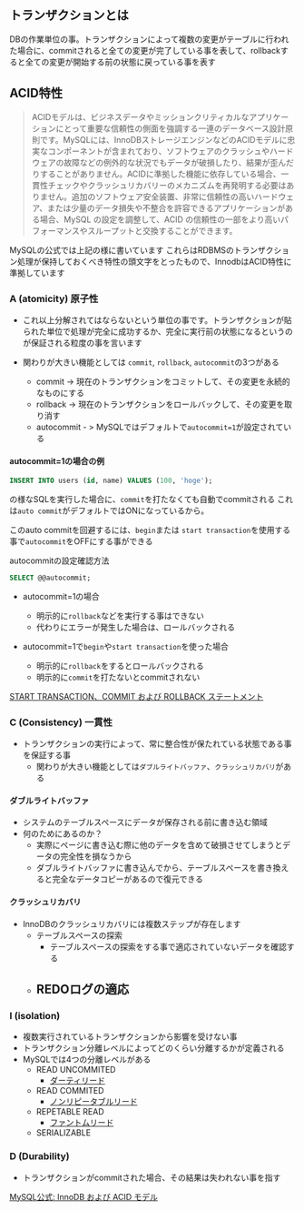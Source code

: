 ## トランザクションとは

DBの作業単位の事。トランザクションによって複数の変更がテーブルに行われた場合に、commitされると全ての変更が完了している事を表して、rollbackすると全ての変更が開始する前の状態に戻っている事を表す

## ACID特性

>ACIDモデルは、ビジネスデータやミッションクリティカルなアプリケーションにとって重要な信頼性の側面を強調する一連のデータベース設計原則です。MySQLには、InnoDBストレージエンジンなどのACIDモデルに忠実なコンポーネントが含まれており、ソフトウェアのクラッシュやハードウェアの故障などの例外的な状況でもデータが破損したり、結果が歪んだりすることがありません。ACIDに準拠した機能に依存している場合、一貫性チェックやクラッシュリカバリーのメカニズムを再発明する必要はありません。追加のソフトウェア安全装置、非常に信頼性の高いハードウェア、または少量のデータ損失や不整合を許容できるアプリケーションがある場合、MySQL の設定を調整して、ACID の信頼性の一部をより高いパフォーマンスやスループットと交換することができます。

MySQLの公式では上記の様に書いています
これらはRDBMSのトランザクション処理が保持しておくべき特性の頭文字をとったもので、InnodbはACID特性に準拠しています

### A (atomicity) 原子性
 - これ以上分解されてはならないという単位の事です。トランザクションが貼られた単位で処理が完全に成功するか、完全に実行前の状態になるというのが保証される粒度の事を言います

 - 関わりが大きい機能としては `commit`, `rollback`, `autocommit`の3つがある
    - commit -> 現在のトランザクションをコミットして、その変更を永続的なものにする
    - rollback -> 現在のトランザクションをロールバックして、その変更を取り消す
    - autocommit - > MySQLではデフォルトで`autocommit=1`が設定されている


#### autocommit=1の場合の例
``` sql
INSERT INTO users (id, name) VALUES (100, 'hoge');
```

の様なSQLを実行した場合に、`commit`を打たなくても自動でcommitされる
これは`auto commit`がデフォルトではONになっているから。

このauto commitを回避するには、`begin`または `start transaction`を使用する事で`autocommit`をOFFにする事ができる

autocommitの設定確認方法

```sql
SELECT @@autocommit;
```

- autocommit=1の場合
    - 明示的に`rollback`などを実行する事はできない
    - 代わりにエラーが発生した場合は、ロールバックされる

- autocommit=1で`begin`や`start transaction`を使った場合
    - 明示的に`rollback`をするとロールバックされる
    - 明示的に`commit`を打たないとcommitされない


 [START TRANSACTION、COMMIT および ROLLBACK ステートメント](https://dev.mysql.com/doc/refman/8.0/ja/commit.html#:~:text=COMMIT%20%E3%81%AF%E3%80%81%E7%8F%BE%E5%9C%A8%E3%81%AE%E3%83%88%E3%83%A9%E3%83%B3%E3%82%B6%E3%82%AF%E3%82%B7%E3%83%A7%E3%83%B3,%E7%84%A1%E5%8A%B9%E3%81%BE%E3%81%9F%E3%81%AF%E6%9C%89%E5%8A%B9%E3%81%AB%E3%81%97%E3%81%BE%E3%81%99%E3%80%82)

### C (Consistency) 一貫性
 - トランザクションの実行によって、常に整合性が保たれている状態である事を保証する事
    - 関わりが大きい機能としては`ダブルライトバッファ`、`クラッシュリカバリ`がある

#### ダブルライトバッファ
- システムのテーブルスペースにデータが保存される前に書き込む領域
- 何のためにあるのか？
    - 実際にページに書き込む際に他のデータを含めて破損させてしまうとデータの完全性を損なうから
    - ダブルライトバッファに書き込んでから、テーブルスペースを書き換えると完全なデータコピーがあるので復元できる

#### クラッシュリカバリ
- InnoDBのクラッシュリカバリには複数ステップが存在します
    - テーブルスペースの探索
        - テーブルスペースの探索をする事で適応されていないデータを確認する
    - REDOログの適応
        - 
    

### I (isolation)
 - 複数実行されているトランザクションから影響を受けない事
 - トランザクション分離レベルによってどのくらい分離するかが定義される
 - MySQLでは4つの分離レベルがある
    - READ UNCOMMITED
        - [ダーティリード]()
    - READ COMMITED
        - [ノンリピータブルリード]()
    - REPETABLE READ
        - [ファントムリード]()
    - SERIALIZABLE

### D (Durability)
 - トランザクションがcommitされた場合、その結果は失われない事を指す


[MySQL公式:  InnoDB および ACID モデル](https://dev.mysql.com/doc/refman/8.0/ja/mysql-acid.html)




